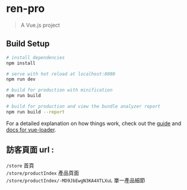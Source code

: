 # ren-pro

> A Vue.js project

## Build Setup

``` bash
# install dependencies
npm install

# serve with hot reload at localhost:8080
npm run dev

# build for production with minification
npm run build

# build for production and view the bundle analyzer report
npm run build --report
```

For a detailed explanation on how things work, check out the [guide](http://vuejs-templates.github.io/webpack/) and [docs for vue-loader](http://vuejs.github.io/vue-loader).



## 訪客頁面 url : <br>
`/store`   首頁  <br>
`/store/productIndex`  產品頁面  <br>
`/store/productIndex/-MD9JbEwgN3KA4XTLXuL`   單一產品細節 <br>


